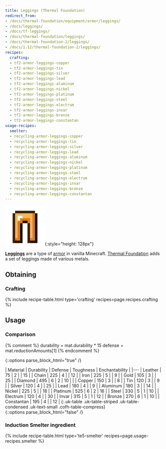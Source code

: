 ```yaml
---
title: Leggings (Thermal Foundation)
redirect_from:
- /docs/thermal-foundation/equipment/armor/leggings/
- /docs/leggings/
- /docs/tf-leggings/
- /docs/thermal-foundation/leggings/
- /docs/thermal-foundation-2/leggings/
- /docs/1.12/thermal-foundation-2/leggings/
recipes:
  crafting:
  - tf2-armor-leggings-copper
  - tf2-armor-leggings-tin
  - tf2-armor-leggings-silver
  - tf2-armor-leggings-lead
  - tf2-armor-leggings-aluminum
  - tf2-armor-leggings-nickel
  - tf2-armor-leggings-platinum
  - tf2-armor-leggings-steel
  - tf2-armor-leggings-electrum
  - tf2-armor-leggings-invar
  - tf2-armor-leggings-bronze
  - tf2-armor-leggings-constantan
usage-recipes:
  smelter:
  - recycling-armor-leggings-copper
  - recycling-armor-leggings-tin
  - recycling-armor-leggings-silver
  - recycling-armor-leggings-lead
  - recycling-armor-leggings-aluminum
  - recycling-armor-leggings-nickel
  - recycling-armor-leggings-platinum
  - recycling-armor-leggings-steel
  - recycling-armor-leggings-electrum
  - recycling-armor-leggings-invar
  - recycling-armor-leggings-bronze
  - recycling-armor-leggings-constantan
---
```


![Leggings](/assets/images/thermal-foundation-2/leggings.gif){:style="height: 128px"}


**[Leggings](https://minecraft.gamepedia.com/Leggings)** are a type of
[armor](https://minecraft.gamepedia.com/Armor) in vanilla Minecraft. [Thermal
Foundation](/docs/1.12/thermal-foundation/) adds a set of leggings made of various
metals.


Obtaining
---------

### Crafting
{% include recipe-table.html type='crafting' recipes=page.recipes.crafting %}


Usage
-----

### Comparison
{% comment %}
durability = mat.durability * 15
defense = mat.reductionAmounts[1]
{% endcomment %}

{::options parse_block_html="true" /}
<div class="uk-overflow-container">
| Material | Durability | Defense | Toughness | Enchantability |
|---
| Leather | 75 | 2 | | 15 |
| Chain | 225 | 4 | | 12 |
| Iron | 225 | 5 | | 9 |
| Gold | 105 | 3 | | 25 |
| Diamond | 495 | 6 | 2 | 10 |
|
| Copper | 150 | 3 | | 8 |
| Tin | 120 | 3 | | 9 |
| Silver | 120 | 4 | | 25 |
| Lead | 180 | 4 | | 9 |
| Aluminum | 180 | 3 | | 14 |
| Nickel | 225 | 5 | | 18 |
| Platinum | 525 | 6 | 2 | 16 |
| Steel | 330 | 5 | 1 | 10 |
| Electrum | 120 | 4 | | 30 |
| Invar | 315 | 5 | 1 | 12 |
| Bronze | 270 | 6 | 1 | 10 |
| Constantan | 195 | 4 | | 12 |
{:.uk-table .uk-table-striped .uk-table-condensed .uk-text-small .cofh-table-compress}
</div>
{::options parse_block_html="false" /}

### Induction Smelter ingredient
{% include recipe-table.html type='te5-smelter' recipes=page.usage-recipes.smelter %}
